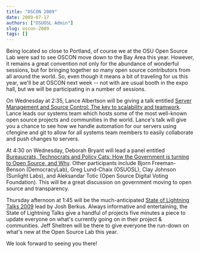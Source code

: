 ```yaml
---
title: "OSCON 2009"
date: 2009-07-17
authors: ["OSUOSL Admin"]
slug: oscon-2009
tags: []
---
```


Being located so close to Portland, of course we at the OSU Open Source Lab were sad to see OSCON move down to the Bay
Area this year. However, it remains a great convention not only for the abundance of wonderful sessions, but for
bringing together so many open source contributors from all around the world. So, even though it means a bit of
traveling for us this year, we'll be at OSCON next week -- not with are usual booth in the expo hall, but we will be
participating in a number of sessions.

On Wednesday at 2:35, Lance Albertson will be giving a talk entitled
[Server Management and Source Control: The key to scalability and teamwork](http://en.oreilly.com/oscon2009/public/schedule/detail/8472).
Lance leads our systems team which hosts some of the most well-known open source projects and communities in the world.
Lance's talk will give you a chance to see how we handle automation for our servers using cfengine and git to allow for
all systems team members to easily collaborate and push changes to servers.

At 4:30 on Wednesday, Deborah Bryant will lead a panel entitled
[Bureaucrats, Technocrats and Policy Cats: How the Government is turning to Open Source, and Why](http://en.oreilly.com/oscon2009/public/schedule/detail/8384).
Other participants include Bjorn Freeman-Benson (DemocracyLab), Greg Lund-Chaix (OSUOSL), Clay Johnson (Sunlight Labs),
and Aleksandar Totic (Open Source Digital Voting Foundation). This will be a great discussion on government moving to
open source and transparency.

Thursday afternoon at 1:45 will be the much-anticipated
[State of Lightning Talks 2009](http://en.oreilly.com/oscon2009/public/schedule/detail/8106) lead by Josh Berkus. Always
informative and entertaining, the State of Lightning Talks give a handful of projects five minutes a piece to update
everyone on what's currently going on in their project & communities. Jeff Sheltren will be there to give everyone the
run-down on what's new at the Open Source Lab this year.

We look forward to seeing you there!
